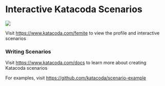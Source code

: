 # Interactive Katacoda Scenarios

[![](http://shields.katacoda.com/katacoda/femite/count.svg)](https://www.katacoda.com/femite "Get your profile on Katacoda.com")

Visit https://www.katacoda.com/femite to view the profile and interactive scenarios

### Writing Scenarios
Visit https://www.katacoda.com/docs to learn more about creating Katacoda scenarios

For examples, visit https://github.com/katacoda/scenario-example
